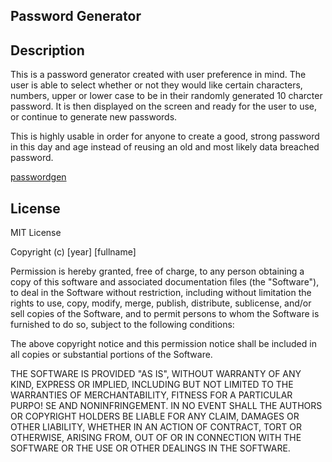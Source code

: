 ## Password Generator

## Description 

This is a password generator created with user preference in mind. The user is able to select whether or not they would like certain characters, numbers, upper or lower case to be in their randomly generated 10 charcter password. It is then displayed on the screen and ready for the user to use, or continue to generate new passwords.

This is highly usable in order for anyone to create a good, strong password in this day and age instead of reusing an old and most likely data breached password.

[passwordgen](https://user-images.githubusercontent.com/116473087/203864353-b2456b11-c5a9-4496-8d7b-320f0dccf276.png)

## License

MIT License

Copyright (c) [year] [fullname]

Permission is hereby granted, free of charge, to any person obtaining a copy
of this software and associated documentation files (the "Software"), to deal
in the Software without restriction, including without limitation the rights
to use, copy, modify, merge, publish, distribute, sublicense, and/or sell
copies of the Software, and to permit persons to whom the Software is
furnished to do so, subject to the following conditions:

The above copyright notice and this permission notice shall be included in all
copies or substantial portions of the Software.

THE SOFTWARE IS PROVIDED "AS IS", WITHOUT WARRANTY OF ANY KIND, EXPRESS OR
IMPLIED, INCLUDING BUT NOT LIMITED TO THE WARRANTIES OF MERCHANTABILITY,
FITNESS FOR A PARTICULAR PURPO!
SE AND NONINFRINGEMENT. IN NO EVENT SHALL THE
AUTHORS OR COPYRIGHT HOLDERS BE LIABLE FOR ANY CLAIM, DAMAGES OR OTHER
LIABILITY, WHETHER IN AN ACTION OF CONTRACT, TORT OR OTHERWISE, ARISING FROM,
OUT OF OR IN CONNECTION WITH THE SOFTWARE OR THE USE OR OTHER DEALINGS IN THE
SOFTWARE.
